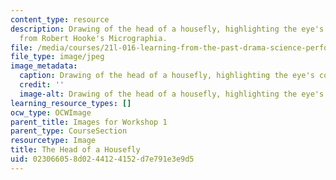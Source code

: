 ```yaml
---
content_type: resource
description: Drawing of the head of a housefly, highlighting the eye's compound structure,
  from Robert Hooke's Micrographia.
file: /media/courses/21l-016-learning-from-the-past-drama-science-performance-spring-2009/023066058d0244124152d7e791e3e9d5_05.jpg
file_type: image/jpeg
image_metadata:
  caption: Drawing of the head of a housefly, highlighting the eye's compound structure.
  credit: ''
  image-alt: Drawing of the head of a housefly, highlighting the eye's compound structure.
learning_resource_types: []
ocw_type: OCWImage
parent_title: Images for Workshop 1
parent_type: CourseSection
resourcetype: Image
title: The Head of a Housefly
uid: 02306605-8d02-4412-4152-d7e791e3e9d5
---
```

